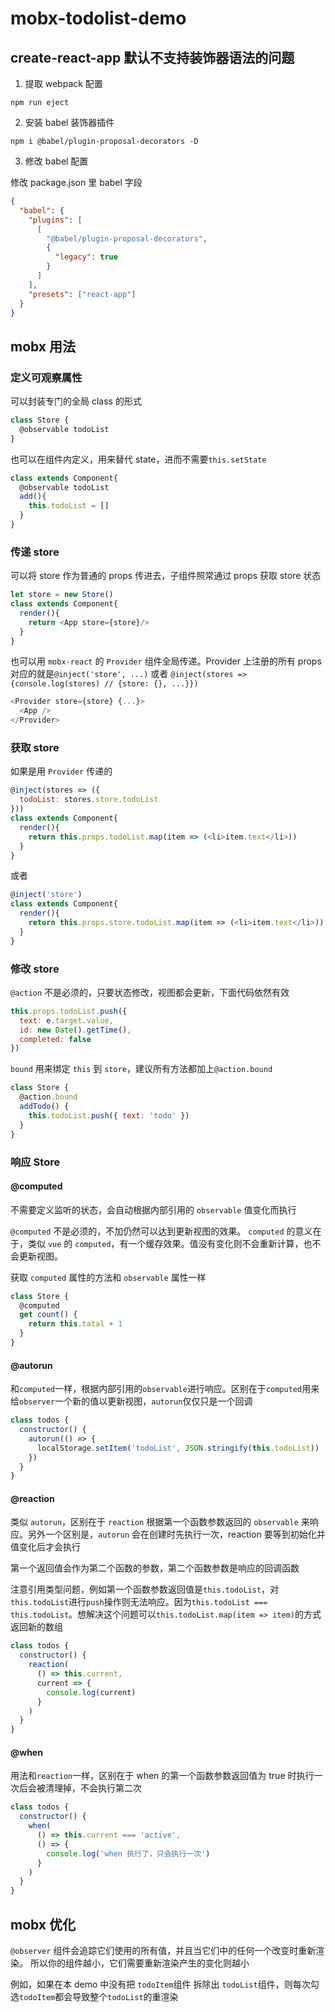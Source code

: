 # mobx-todolist-demo

## create-react-app 默认不支持装饰器语法的问题

1. 提取 webpack 配置

```shell
npm run eject
```

2. 安装 babel 装饰器插件

```shell
npm i @babel/plugin-proposal-decorators -D
```

3. 修改 babel 配置

修改 package.json 里 babel 字段

```json
{
  "babel": {
    "plugins": [
      [
        "@babel/plugin-proposal-decorators",
        {
          "legacy": true
        }
      ]
    ],
    "presets": ["react-app"]
  }
}
```

## mobx 用法

### 定义可观察属性

可以封装专门的全局 class 的形式

```javascript
class Store {
  @observable todoList
}
```

也可以在组件内定义，用来替代 state，进而不需要`this.setState`

```javascript
class extends Component{
  @observable todoList
  add(){
    this.todoList = []
  }
}
```

### 传递 store

可以将 store 作为普通的 props 传进去，子组件照常通过 props 获取 store 状态

```javascript
let store = new Store()
class extends Component{
  render(){
    return <App store={store}/>
  }
}
```

也可以用 `mobx-react` 的 `Provider` 组件全局传递。Provider 上注册的所有 props 对应的就是`@inject('store', ...)` 或者 `@inject(stores => {console.log(stores) // {store: {}, ...}})`

```javascript
<Provider store={store} {...}>
  <App />
</Provider>
```

### 获取 store

如果是用 `Provider` 传递的

```javascript
@inject(stores => ({
  todoList: stores.store.todoList
}))
class extends Component{
  render(){
    return this.props.todoList.map(item => (<li>item.text</li>))
  }
}
```

或者

```javascript
@inject('store')
class extends Component{
  render(){
    return this.props.store.todoList.map(item => (<li>item.text</li>))
  }
}
```

### 修改 store

`@action` 不是必须的，只要状态修改，视图都会更新，下面代码依然有效

```javascript
this.props.todoList.push({
  text: e.target.value,
  id: new Date().getTime(),
  completed: false
})
```

`bound` 用来绑定 `this` 到 `store`，建议所有方法都加上`@action.bound`

```javascript
class Store {
  @action.bound
  addTodo() {
    this.todoList.push({ text: 'todo' })
  }
}
```

### 响应 Store

#### @computed

不需要定义监听的状态，会自动根据内部引用的 `observable` 值变化而执行

`@computed` 不是必须的，不加仍然可以达到更新视图的效果。
`computed` 的意义在于，类似 `vue` 的 `computed`，有一个缓存效果。值没有变化则不会重新计算，也不会更新视图。

获取 `computed` 属性的方法和 `observable` 属性一样

```javascript
class Store {
  @computed
  get count() {
    return this.tatal + 1
  }
}
```

#### @autorun

和`computed`一样，根据内部引用的`observable`进行响应。区别在于`computed`用来给`observer`一个新的值以更新视图，`autorun`仅仅只是一个回调

```javascript
class todos {
  constructor() {
    autorun(() => {
      localStorage.setItem('todoList', JSON.stringify(this.todoList))
    })
  }
}
```

#### @reaction

类似 `autorun`，区别在于 `reaction` 根据第一个函数参数返回的 `observable` 来响应。另外一个区别是，`autorun` 会在创建时先执行一次，reaction 要等到初始化并值变化后才会执行

第一个返回值会作为第二个函数的参数，第二个函数参数是响应的回调函数

注意引用类型问题，例如第一个函数参数返回值是`this.todoList`，对`this.todoList`进行`push`操作则无法响应。因为`this.todoList === this.todoList`。想解决这个问题可以`this.todoList.map(item => item)`的方式返回新的数组

```javascript
class todos {
  constructor() {
    reaction(
      () => this.current,
      current => {
        console.log(current)
      }
    )
  }
}
```

#### @when

用法和`reaction`一样，区别在于 when 的第一个函数参数返回值为 true 时执行一次后会被清理掉，不会执行第二次

```javascript
class todos {
  constructor() {
    when(
      () => this.current === 'active',
      () => {
        console.log('when 执行了，只会执行一次')
      }
    )
  }
}
```

## mobx 优化

`@observer` 组件会追踪它们使用的所有值，并且当它们中的任何一个改变时重新渲染。 所以你的组件越小，它们需要重新渲染产生的变化则越小

例如，如果在本 demo 中没有把 `todoItem`组件 拆除出 `todoList`组件，则每次勾选`todoItem`都会导致整个`todoList`的重渲染
